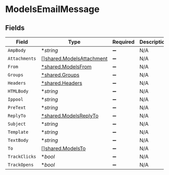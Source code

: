 # ModelsEmailMessage


## Fields

| Field                                                                       | Type                                                                        | Required                                                                    | Description                                                                 |
| --------------------------------------------------------------------------- | --------------------------------------------------------------------------- | --------------------------------------------------------------------------- | --------------------------------------------------------------------------- |
| `AmpBody`                                                                   | **string*                                                                   | :heavy_minus_sign:                                                          | N/A                                                                         |
| `Attachments`                                                               | [][shared.ModelsAttachment](../../../pkg/models/shared/modelsattachment.md) | :heavy_minus_sign:                                                          | N/A                                                                         |
| `From`                                                                      | [*shared.ModelsFrom](../../../pkg/models/shared/modelsfrom.md)              | :heavy_minus_sign:                                                          | N/A                                                                         |
| `Groups`                                                                    | [*shared.Groups](../../../pkg/models/shared/groups.md)                      | :heavy_minus_sign:                                                          | N/A                                                                         |
| `Headers`                                                                   | [*shared.Headers](../../../pkg/models/shared/headers.md)                    | :heavy_minus_sign:                                                          | N/A                                                                         |
| `HTMLBody`                                                                  | **string*                                                                   | :heavy_minus_sign:                                                          | N/A                                                                         |
| `Ippool`                                                                    | **string*                                                                   | :heavy_minus_sign:                                                          | N/A                                                                         |
| `PreText`                                                                   | **string*                                                                   | :heavy_minus_sign:                                                          | N/A                                                                         |
| `ReplyTo`                                                                   | [*shared.ModelsReplyTo](../../../pkg/models/shared/modelsreplyto.md)        | :heavy_minus_sign:                                                          | N/A                                                                         |
| `Subject`                                                                   | **string*                                                                   | :heavy_minus_sign:                                                          | N/A                                                                         |
| `Template`                                                                  | **string*                                                                   | :heavy_minus_sign:                                                          | N/A                                                                         |
| `TextBody`                                                                  | **string*                                                                   | :heavy_minus_sign:                                                          | N/A                                                                         |
| `To`                                                                        | [][shared.ModelsTo](../../../pkg/models/shared/modelsto.md)                 | :heavy_minus_sign:                                                          | N/A                                                                         |
| `TrackClicks`                                                               | **bool*                                                                     | :heavy_minus_sign:                                                          | N/A                                                                         |
| `TrackOpens`                                                                | **bool*                                                                     | :heavy_minus_sign:                                                          | N/A                                                                         |